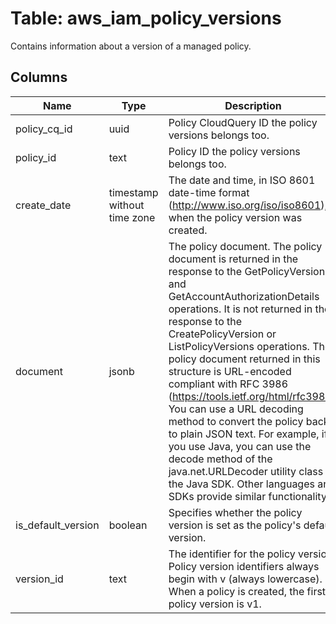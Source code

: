 
# Table: aws_iam_policy_versions
Contains information about a version of a managed policy.
## Columns
| Name        | Type           | Description  |
| ------------- | ------------- | -----  |
|policy_cq_id|uuid|Policy CloudQuery ID the policy versions belongs too.|
|policy_id|text|Policy ID the policy versions belongs too.|
|create_date|timestamp without time zone|The date and time, in ISO 8601 date-time format (http://www.iso.org/iso/iso8601), when the policy version was created. |
|document|jsonb|The policy document. The policy document is returned in the response to the GetPolicyVersion and GetAccountAuthorizationDetails operations. It is not returned in the response to the CreatePolicyVersion or ListPolicyVersions operations. The policy document returned in this structure is URL-encoded compliant with RFC 3986 (https://tools.ietf.org/html/rfc3986). You can use a URL decoding method to convert the policy back to plain JSON text. For example, if you use Java, you can use the decode method of the java.net.URLDecoder utility class in the Java SDK. Other languages and SDKs provide similar functionality. |
|is_default_version|boolean|Specifies whether the policy version is set as the policy's default version. |
|version_id|text|The identifier for the policy version. Policy version identifiers always begin with v (always lowercase). When a policy is created, the first policy version is v1. |
